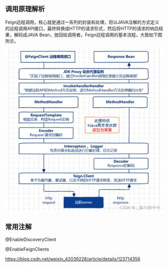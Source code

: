 ## 调用原理解析
Feign远程调用，核心就是通过一系列的封装和处理，将以JAVA注解的方式定义的远程调用API接口，最终转换成HTTP的请求形式，然后将HTTP的请求的响应结果，解码成JAVA Bean，放回给调用者。Feign远程调用的基本流程，大致如下图所示。

![](images/feign调用原理.png)

## 常用注解
@EnableDiscoveryClient

@EnableFeignClients

https://blog.csdn.net/weixin_42039228/article/details/123714356